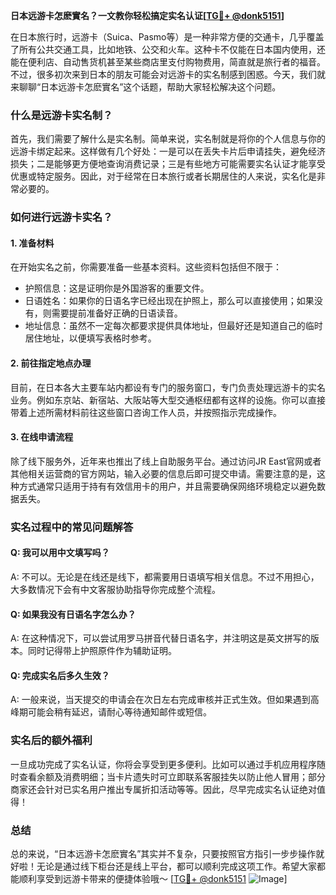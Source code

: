 **日本远游卡怎麽實名？一文教你轻松搞定实名认证[[TG💪+ @donk5151](https://t.me/s/donk5151)]**

在日本旅行时，远游卡（Suica、Pasmo等）是一种非常方便的交通卡，几乎覆盖了所有公共交通工具，比如地铁、公交和火车。这种卡不仅能在日本国内使用，还能在便利店、自动售货机甚至某些商店里支付购物费用，简直就是旅行者的福音。不过，很多初次来到日本的朋友可能会对远游卡的实名制感到困惑。今天，我们就来聊聊“日本远游卡怎麽實名”这个话题，帮助大家轻松解决这个问题。

### 什么是远游卡实名制？

首先，我们需要了解什么是实名制。简单来说，实名制就是将你的个人信息与你的远游卡绑定起来。这样做有几个好处：一是可以在丢失卡片后申请挂失，避免经济损失；二是能够更方便地查询消费记录；三是有些地方可能需要实名认证才能享受优惠或特定服务。因此，对于经常在日本旅行或者长期居住的人来说，实名化是非常必要的。

### 如何进行远游卡实名？

#### 1. 准备材料

在开始实名之前，你需要准备一些基本资料。这些资料包括但不限于：
- 护照信息：这是证明你是外国游客的重要文件。
- 日语姓名：如果你的日语名字已经出现在护照上，那么可以直接使用；如果没有，则需要提前准备好正确的日语读音。
- 地址信息：虽然不一定每次都要求提供具体地址，但最好还是知道自己的临时居住地址，以便填写表格时参考。

#### 2. 前往指定地点办理

目前，在日本各大主要车站内都设有专门的服务窗口，专门负责处理远游卡的实名业务。例如东京站、新宿站、大阪站等大型交通枢纽都有这样的设施。你可以直接带着上述所需材料前往这些窗口咨询工作人员，并按照指示完成操作。

#### 3. 在线申请流程

除了线下服务外，近年来也推出了线上自助服务平台。通过访问JR East官网或者其他相关运营商的官方网站，输入必要的信息后即可提交申请。需要注意的是，这种方式通常只适用于持有有效信用卡的用户，并且需要确保网络环境稳定以避免数据丢失。

### 实名过程中的常见问题解答

#### Q: 我可以用中文填写吗？
A: 不可以。无论是在线还是线下，都需要用日语填写相关信息。不过不用担心，大多数情况下会有中文客服协助指导你完成整个流程。

#### Q: 如果我没有日语名字怎么办？
A: 在这种情况下，可以尝试用罗马拼音代替日语名字，并注明这是英文拼写的版本。同时记得带上护照原件作为辅助证明。

#### Q: 完成实名后多久生效？
A: 一般来说，当天提交的申请会在次日左右完成审核并正式生效。但如果遇到高峰期可能会稍有延迟，请耐心等待通知邮件或短信。

### 实名后的额外福利

一旦成功完成了实名认证，你将会享受到更多便利。比如可以通过手机应用程序随时查看余额及消费明细；当卡片遗失时可立即联系客服挂失以防止他人冒用；部分商家还会针对已实名用户推出专属折扣活动等等。因此，尽早完成实名认证绝对值得！

### 总结

总的来说，“日本远游卡怎麽實名”其实并不复杂，只要按照官方指引一步步操作就好啦！无论是通过线下柜台还是线上平台，都可以顺利完成这项工作。希望大家都能顺利享受到远游卡带来的便捷体验哦～ [[TG💪+ @donk5151](https://t.me/s/donk5151) ![Image](https://i.postimg.cc/rwNCRYN7/Snipaste-2025-04-30-17-27-05.png)]